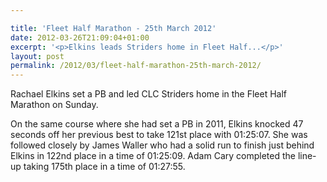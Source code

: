 ```yaml
---

title: 'Fleet Half Marathon - 25th March 2012'
date: 2012-03-26T21:09:04+01:00
excerpt: '<p>Elkins leads Striders home in Fleet Half...</p>'
layout: post
permalink: /2012/03/fleet-half-marathon-25th-march-2012/
---
```

Rachael Elkins set a PB and led CLC Striders home in the Fleet Half Marathon on Sunday.

On the same course where she had set a PB in 2011, Elkins knocked 47 seconds off her previous best to take 121st place with 01:25:07. She was followed closely by James Waller who had a solid run to finish just behind Elkins in 122nd place in a time of 01:25:09. Adam Cary completed the line-up taking 175th place in a time of 01:27:55.